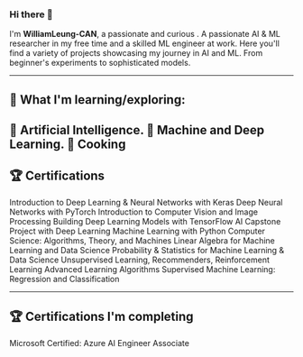 ### Hi there 👋

I'm **WilliamLeung-CAN**, a passionate and curious . A passionate AI & ML researcher in my free time and a skilled ML engineer at work.
Here you'll find a variety of projects showcasing my journey in AI and ML. From beginner's experiments to sophisticated models.

---

## 🌱 What I'm learning/exploring:

🤖 Artificial Intelligence.
🧠 Machine and Deep Learning.
🍏 Cooking
---

## 🏆 Certifications
Introduction to Deep Learning & Neural Networks with Keras
Deep Neural Networks with PyTorch
Introduction to Computer Vision and Image Processing
Building Deep Learning Models with TensorFlow
AI Capstone Project with Deep Learning
Machine Learning with Python
Computer Science: Algorithms, Theory, and Machines
Linear Algebra for Machine Learning and Data Science
Probability & Statistics for Machine Learning & Data Science
Unsupervised Learning, Recommenders, Reinforcement Learning
Advanced Learning Algorithms
Supervised Machine Learning: Regression and Classification

---
## 🏆 Certifications I'm completing
Microsoft Certified: Azure AI Engineer Associate
